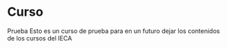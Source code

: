 # Curso
Prueba
Esto es un curso de prueba para en un futuro dejar los contenidos de los cursos del IECA
